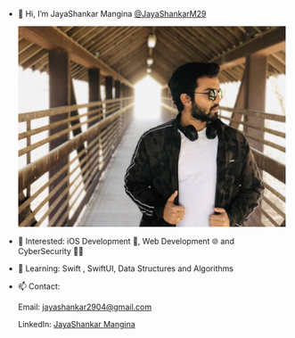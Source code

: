 - 👋 Hi, I’m JayaShankar Mangina [@JayaShankarM29](https://github.com/JayaShankarM29)

     ![My Image](/IMG_2840.jpg)

- 👀 Interested: iOS Development , Web Development 🌐 and CyberSecurity 🕵️‍♂️
- 🌱 Learning:   Swift , SwiftUI, Data Structures and Algorithms
- 📫 Contact:

     Email: <jayashankar2904@gmail.com>
     
     LinkedIn: [JayaShankar Mangina](https://www.linkedin.com/in/jayashankarmangina/)

<!---
JayaShankarM29/JayaShankarM29 is a ✨ special ✨ repository because its `README.md` (this file) appears on your GitHub profile.
You can click the Preview link to take a look at your changes.
--->
